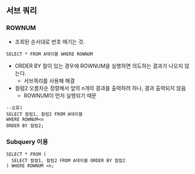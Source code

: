 ## 서브 쿼리

### ROWNUM
* 조회된 순서대로 번호 매기는 것.
```
SELECT * FROM A테이블 WHERE ROWNUM
```
* ORDER BY 절이 있는 경우에 ROWNUM을 실행하면 의도하는 결과가 나오지 않는다.
  - 서브쿼리를 사용해 해결
* 컬럼2 오름차순 정렬해서 앞의 n개의 결과를 출력하려 하나, 결과 출력되지 않음
  - ROWNUM이 먼저 실행되기 때문
```
--오류)
SELECT 컬럼1, 컬럼2 FROM A테이블 
WHERE ROWNUM<n
ORDER BY 컬럼2; 
```

### Subquery 이용
```
SELECT * FROM (
  SELECT 컬럼1, 컬럼2 FROM A테이블 ORDER BY 컬럼2
) WHERE ROWNUM <n;
```
